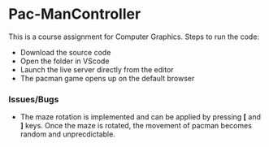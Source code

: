 # Pac-ManController

This is a course assignment for Computer Graphics.
Steps to run the code:
- Download the source code
- Open the folder in VScode
- Launch the live server directly from the editor
- The pacman game opens up on the default browser

### Issues/Bugs
- The maze rotation is implemented and can be applied by pressing **[** and **]** keys. Once the maze is rotated, the movement of pacman becomes random and unprecdictable. 
